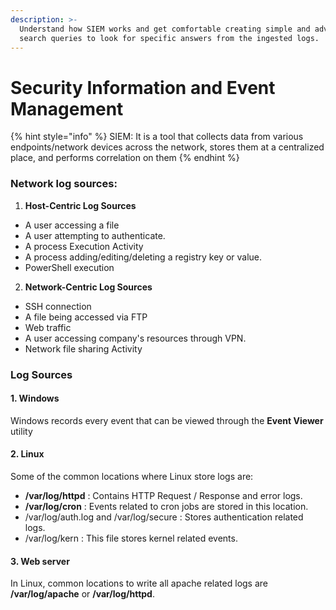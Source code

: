 ```yaml
---
description: >-
  Understand how SIEM works and get comfortable creating simple and advanced
  search queries to look for specific answers from the ingested logs.
---
```


# Security Information and Event Management

{% hint style="info" %}
SIEM: It is a tool that collects data from various endpoints/network devices across the network, stores them at a centralized place, and performs correlation on them
{% endhint %}

### Network log sources:

1. **Host-Centric Log Sources**

* A user accessing a file
* A user attempting to authenticate.
* A process Execution Activity
* A process adding/editing/deleting a registry key or value.
* PowerShell execution

2. **Network-Centric Log Sources**

* SSH connection
* A file being accessed via FTP
* Web traffic
* A user accessing company's resources through VPN.
* Network file sharing Activity

### Log Sources

#### 1. Windows

Windows records every event that can be viewed through the **Event Viewer** utility

#### 2. Linux

Some of the common locations where Linux store logs are:

* **/var/log/httpd** : Contains HTTP Request  / Response and error logs.
* **/var/log/cron** : Events related to cron jobs are stored in this location.
* /var/log/auth.log and /var/log/secure : Stores authentication related logs.
* /var/log/kern : This file stores kernel related events.

#### 3. Web server

In Linux, common locations to write all apache related logs are **/var/log/apache** or **/var/log/httpd**.

